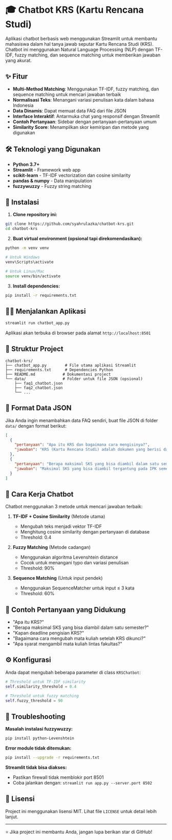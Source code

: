 # 🎓 Chatbot KRS (Kartu Rencana Studi)

Aplikasi chatbot berbasis web menggunakan Streamlit untuk membantu mahasiswa dalam hal tanya jawab seputar Kartu Rencana Studi (KRS). Chatbot ini menggunakan Natural Language Processing (NLP) dengan TF-IDF, fuzzy matching, dan sequence matching untuk memberikan jawaban yang akurat.

## ✨ Fitur

- **Multi-Method Matching**: Menggunakan TF-IDF, fuzzy matching, dan sequence matching untuk mencari jawaban terbaik
- **Normalisasi Teks**: Menangani variasi penulisan kata dalam bahasa Indonesia
- **Data Dinamis**: Dapat memuat data FAQ dari file JSON
- **Interface Interaktif**: Antarmuka chat yang responsif dengan Streamlit
- **Contoh Pertanyaan**: Sidebar dengan pertanyaan-pertanyaan umum
- **Similarity Score**: Menampilkan skor kemiripan dan metode yang digunakan

## 🛠️ Teknologi yang Digunakan

- **Python 3.7+**
- **Streamlit** - Framework web app
- **scikit-learn** - TF-IDF vectorization dan cosine similarity
- **pandas & numpy** - Data manipulation
- **fuzzywuzzy** - Fuzzy string matching

## 🚀 Instalasi

1. **Clone repository ini:**
```bash
git clone https://github.com/syahrulazka/chatbot-krs.git
cd chatbot-krs
```

2. **Buat virtual environment (opsional tapi direkomendasikan):**
```bash
python -m venv venv

# Untuk Windows
venv\Scripts\activate

# Untuk Linux/Mac
source venv/bin/activate
```

3. **Install dependencies:**
```bash
pip install -r requirements.txt
```

## 🏃‍♂️ Menjalankan Aplikasi

```bash
streamlit run chatbot_app.py
```

Aplikasi akan terbuka di browser pada alamat `http://localhost:8501`

## 📁 Struktur Project

```
chatbot-krs/
├── chatbot_app.py        # File utama aplikasi Streamlit
├── requirements.txt      # Dependencies Python
├── README.md            # Dokumentasi project
└── data/                # Folder untuk file JSON (opsional)
    ├── faq1_chatbot.json
    ├── faq2_chatbot.json
    └── ...
```

## 📄 Format Data JSON

Jika Anda ingin menambahkan data FAQ sendiri, buat file JSON di folder `data/` dengan format berikut:

```json
[
  {
    "pertanyaan": "Apa itu KRS dan bagaimana cara mengisinya?",
    "jawaban": "KRS (Kartu Rencana Studi) adalah dokumen yang berisi daftar mata kuliah yang akan diambil mahasiswa pada semester tertentu..."
  },
  {
    "pertanyaan": "Berapa maksimal SKS yang bisa diambil dalam satu semester?",
    "jawaban": "Maksimal SKS yang bisa diambil tergantung pada IPK semester sebelumnya..."
  }
]
```

## 🤖 Cara Kerja Chatbot

Chatbot menggunakan 3 metode untuk mencari jawaban terbaik:

1. **TF-IDF + Cosine Similarity** (Metode utama)
   - Mengubah teks menjadi vektor TF-IDF
   - Menghitung cosine similarity dengan pertanyaan di database
   - Threshold: 0.4

2. **Fuzzy Matching** (Metode cadangan)
   - Menggunakan algoritma Levenshtein distance
   - Cocok untuk menangani typo dan variasi penulisan
   - Threshold: 90%

3. **Sequence Matching** (Untuk input pendek)
   - Menggunakan SequenceMatcher untuk input ≤ 3 kata
   - Threshold: 60%

## 🎯 Contoh Pertanyaan yang Didukung

- "Apa itu KRS?"
- "Berapa maksimal SKS yang bisa diambil dalam satu semester?"
- "Kapan deadline pengisian KRS?"
- "Bagaimana cara mengubah mata kuliah setelah KRS dikunci?"
- "Apa syarat mengambil mata kuliah lintas fakultas?"

## ⚙️ Konfigurasi

Anda dapat mengubah beberapa parameter di class `KRSChatbot`:

```python
# Threshold untuk TF-IDF similarity
self.similarity_threshold = 0.4

# Threshold untuk fuzzy matching
self.fuzzy_threshold = 90
```

## 🐛 Troubleshooting

**Masalah instalasi fuzzywuzzy:**
```bash
pip install python-Levenshtein
```

**Error module tidak ditemukan:**
```bash
pip install --upgrade -r requirements.txt
```

**Streamlit tidak bisa diakses:**
- Pastikan firewall tidak memblokir port 8501
- Coba jalankan dengan: `streamlit run app.py --server.port 8502`

## 📄 Lisensi

Project ini menggunakan lisensi MIT. Lihat file `LICENSE` untuk detail lebih lanjut.

---

⭐ Jika project ini membantu Anda, jangan lupa berikan star di GitHub!

